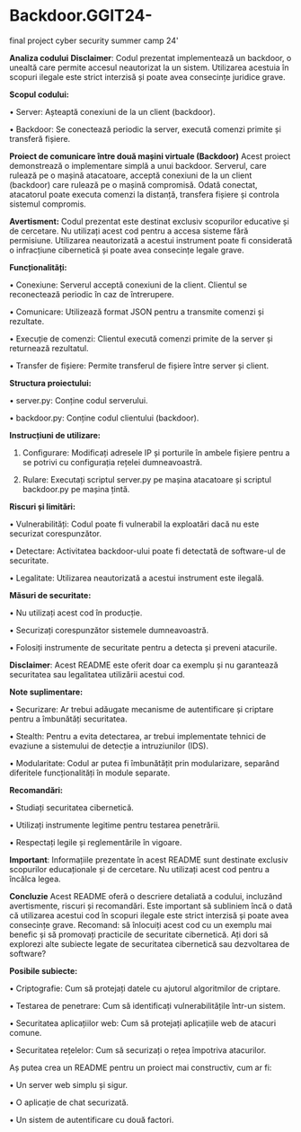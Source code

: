# Backdoor.GGIT24-
final project cyber security summer camp 24'

**Analiza codului**
**Disclaimer**: Codul prezentat implementează un backdoor, o unealtă care permite accesul neautorizat la un sistem. Utilizarea acestuia în scopuri ilegale este strict interzisă și poate avea consecințe juridice grave. 

**Scopul codului:** 

• Server: Așteaptă conexiuni de la un client (backdoor). 

• Backdoor: Se conectează periodic la server, execută comenzi primite și transferă fișiere. 


**Proiect de comunicare între două mașini virtuale (Backdoor)** 
Acest proiect demonstrează o implementare simplă a unui backdoor. Serverul, care rulează pe o mașină atacatoare, acceptă conexiuni de la un client (backdoor) care rulează pe o mașină compromisă. Odată conectat, atacatorul poate executa comenzi la distanță, transfera fișiere și controla sistemul compromis. 

**Avertisment:** Codul prezentat este destinat exclusiv scopurilor educative și de cercetare. Nu utilizați acest cod pentru a accesa sisteme fără permisiune. Utilizarea neautorizată a acestui instrument poate fi considerată o infracțiune cibernetică și poate avea consecințe legale grave. 

**Funcționalități:**

• Conexiune: Serverul acceptă conexiuni de la client. Clientul se reconectează periodic în caz de întrerupere. 

• Comunicare: Utilizează format JSON pentru a transmite comenzi și rezultate. 

• Execuție de comenzi: Clientul execută comenzi primite de la server și returnează rezultatul. 

• Transfer de fișiere: Permite transferul de fișiere între server și client. 


**Structura proiectului:**

• server.py: Conține codul serverului. 

• backdoor.py: Conține codul clientului (backdoor). 


**Instrucțiuni de utilizare:**
1. Configurare: Modificați adresele IP și porturile în ambele fișiere pentru a se potrivi cu configurația rețelei dumneavoastră.

3. Rulare: Executați scriptul server.py pe mașina atacatoare și scriptul backdoor.py pe mașina țintă.
 
 
   
**Riscuri și limitări:**

• Vulnerabilități: Codul poate fi vulnerabil la exploatări dacă nu este securizat corespunzător. 

• Detectare: Activitatea backdoor-ului poate fi detectată de software-ul de securitate. 

• Legalitate: Utilizarea neautorizată a acestui instrument este ilegală. 


**Măsuri de securitate:**

• Nu utilizați acest cod în producție. 

• Securizați corespunzător sistemele dumneavoastră. 

• Folosiți instrumente de securitate pentru a detecta și preveni atacurile. 


**Disclaimer**: Acest README este oferit doar ca exemplu și nu garantează securitatea sau legalitatea utilizării acestui cod. 

**Note suplimentare:** 

• Securizare: Ar trebui adăugate mecanisme de autentificare și criptare pentru a îmbunătăți securitatea. 

• Stealth: Pentru a evita detectarea, ar trebui implementate tehnici de evaziune a sistemului de detecție a intruziunilor (IDS). 

• Modularitate: Codul ar putea fi îmbunătățit prin modularizare, separând diferitele funcționalități în module separate. 


**Recomandări:**

• Studiați securitatea cibernetică. 

• Utilizați instrumente legitime pentru testarea penetrării. 

• Respectați legile și reglementările în vigoare. 


**Important**: Informațiile prezentate în acest README sunt destinate exclusiv scopurilor educaționale și de cercetare. Nu utilizați acest cod pentru a încălca legea. 

**Concluzie**
Acest README oferă o descriere detaliată a codului, incluzând avertismente, riscuri și recomandări. Este important să subliniem încă o dată că utilizarea acestui cod în scopuri ilegale este strict interzisă și poate avea consecințe grave. 
Recomand: să înlocuiți acest cod cu un exemplu mai benefic și să promovați practicile de securitate cibernetică. 
Ați dori să explorezi alte subiecte legate de securitatea cibernetică sau dezvoltarea de software? 

**Posibile subiecte:**

• Criptografie: Cum să protejați datele cu ajutorul algoritmilor de criptare. 

• Testarea de penetrare: Cum să identificați vulnerabilitățile într-un sistem.

• Securitatea aplicațiilor web: Cum să protejați aplicațiile web de atacuri comune.

• Securitatea rețelelor: Cum să securizați o rețea împotriva atacurilor.

Aș putea crea un README pentru un proiect mai constructiv, cum ar fi: 

• Un server web simplu și sigur.

• O aplicație de chat securizată. 

• Un sistem de autentificare cu două factori.
